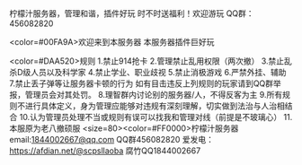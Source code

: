 <html>
<size=60><color=#FFB6C1>柠檬汁服务器，管理和谐，插件好玩 时不时送福利！欢迎游玩</color></size>
<size=40><color=#00FFFF	>QQ群：456082820</color>

<color=#00FA9A>欢迎来到本服务器 本服务器插件巨好玩</color>

<color=#DAA520>规则 1.禁止914抢卡 
2.管理禁止乱用权限（两次撤）
3.禁止乱杀D级人员以及科学家
4.禁止学业、职业歧视
5.禁止消极游戏 
6.严禁外挂、辅助
7.禁止丢子弹等让服务器卡顿的行为 如有目击违反上列规则的玩家请到QQ群举报，管理员会对其处罚。
8.理智群内讨论别的服务器/人，不得反客为主 
9.所有规则不进行具体定义，身为管理应能够对违规有深刻理解，切实做到法治与人治相结合 
10.认为管理员处理不当或规则有误可以找我和管理对线（前提是不玻璃心）
11.本服原为老八撤硕服</color>
</size>
<size=80><color=#FF0000>柠檬汁服务器 email:1844002667@qq.com QQ群456082820 爱发电：https://afdian.net/@scpsllaoba 腐竹QQ1844002667</color></size>
